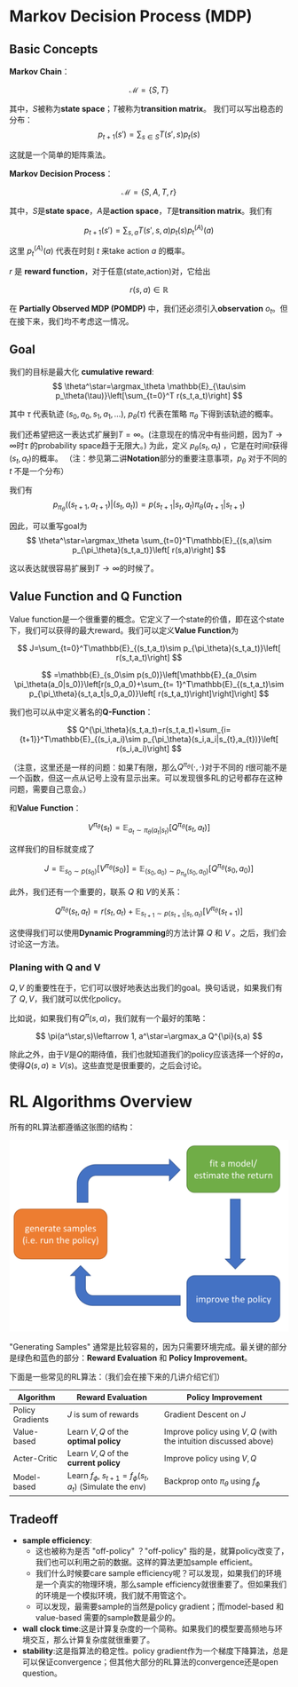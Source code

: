 # Markov Decision Process (MDP)

## Basic Concepts

**Markov Chain**：

$$
\mathcal{M}=\{S,T\}
$$

其中，$S$被称为**state space**；$T$被称为**transition matrix**。 我们可以写出稳态的分布：
$$
p_{t+1}(s')=\sum_{s\in S}T(s',s)p_t(s)
$$

这就是一个简单的矩阵乘法。

**Markov Decision Process**：

$$
\mathcal{M}=\{S,A,T,r\}
$$

其中，$S$是**state space**，$A$是**action space**，$T$是**transition matrix**。我们有

$$
p_{t+1}(s')=\sum_{s,a}T(s',s,a)p_t(s)p^{(A)}_t(a)
$$

这里 $p^{(A)}_t(a)$ 代表在时刻 $t$ 来take action $a$ 的概率。


$r$ 是 **reward function**，对于任意(state,action)对，它给出

$$
r(s,a)\in \mathbb{R}
$$

在 **Partially Observed MDP (POMDP)** 中，我们还必须引入**observation** $o_t$。但在接下来，我们均不考虑这一情况。

## Goal

我们的目标是最大化 **cumulative reward**:
$$
\theta^\star=\argmax_\theta \mathbb{E}_{\tau\sim p_\theta(\tau)}\left[\sum_{t=0}^T r(s_t,a_t)\right]
$$

其中 $\tau$ 代表轨迹 $(s_0,a_0,s_1,a_1,\ldots)$, $p_\theta(\tau)$ 代表在策略 $\pi_\theta$ 下得到该轨迹的概率。

我们还希望把这一表达式扩展到$T=\infty$。(注意现在的情况中有些问题，因为$T\to \infty$时$\tau$ 的probability space趋于无限大。) 为此，定义 $p_{\theta}(s_t,a_t)$ ，它是在时间$t$获得 $(s_t,a_t)$的概率。 （注：参见第二讲**Notation**部分的重要注意事项，$p_\theta$ 对于不同的 $t$ 不是一个分布）

我们有
$$
p_{\pi_\theta}((s_{t+1},a_{t+1})|(s_t,a_t))=p(s_{t+1}|s_t,a_t){\pi_\theta}(a_{t+1}|s_{t+1})
$$

因此，可以重写goal为
$$
\theta^\star=\argmax_\theta \sum_{t=0}^T\mathbb{E}_{(s,a)\sim p_{\pi_\theta}(s_t,a_t)}\left[ r(s,a)\right]
$$

这以表达就很容易扩展到$T\to \infty$的时候了。


## Value Function and Q Function

Value function是一个很重要的概念。它定义了一个state的价值，即在这个state下，我们可以获得的最大reward。我们可以定义**Value Function**为

$$
J=\sum_{t=0}^T\mathbb{E}_{(s_t,a_t)\sim p_{\pi_\theta}(s_t,a_t)}\left[ r(s_t,a_t)\right]
$$

$$
=\mathbb{E}_{s_0\sim p(s_0)}\left[\mathbb{E}_{a_0\sim \pi_\theta(a_0|s_0)}\left[r(s_0,a_0)+\sum_{t= 1}^T\mathbb{E}_{(s_t,a_t)\sim p_{\pi_\theta}(s_t,a_t|s_0,a_0)}\left[ r(s_t,a_t)\right]\right]\right]
$$

我们也可以从中定义著名的**Q-Function**：

$$
Q^{\pi_\theta}(s_t,a_t)=r(s_t,a_t)+\sum_{i={t+1}}^T\mathbb{E}_{(s_i,a_i)\sim p_{\pi_\theta}(s_i,a_i|s_{t},a_{t})}\left[ r(s_i,a_i)\right]
$$

（注意，这里还是一样的问题：如果$T$有限，那么$Q^{\pi_\theta}(\cdot,\cdot)$对于不同的 $t$很可能不是一个函数，但这一点从记号上没有显示出来。可以发现很多RL的记号都存在这种问题，需要自己意会。）

和**Value Function**：

$$
V^{\pi_\theta}(s_t)=\mathbb{E}_{a_{t}\sim \pi_\theta(a_t|s_t)}\left[Q^{\pi_\theta}(s_t,a_t)\right]
$$

这样我们的目标就变成了

$$
J=\mathbb{E}_{s_0\sim p(s_0)}\left[V^{\pi_\theta}(s_0)\right]=\mathbb{E}_{(s_0,a_0)\sim p_{\pi_\theta}(s_0,a_0)}\left[Q^{\pi_\theta}(s_0,a_0)\right]
$$

此外，我们还有一个重要的，联系 $Q$ 和 $V$的关系：

$$
Q^{\pi_\theta}(s_t,a_t)=r(s_t,a_t)+\mathbb{E}_{s_{t+1}\sim p(s_{t+1}|s_t,a_t)}\left[V^{\pi_\theta}(s_{t+1})\right]
$$

这使得我们可以使用**Dynamic Programming**的方法计算 $Q$ 和 $V$ 。之后，我们会讨论这一方法。


### Planing with Q and V

$Q,V$ 的重要性在于，它们可以很好地表达出我们的goal。换句话说，如果我们有了 $Q,V$，我们就可以优化policy。

比如说，如果我们有$Q^{\pi}(s,a)$，我们就有一个最好的策略：

$$
\pi(a^\star,s)\leftarrow 1, a^\star=\argmax_a Q^{\pi}(s,a)
$$

除此之外，由于$V$是$Q$的期待值，我们也就知道我们的policy应该选择一个好的$a$，使得$Q(s,a)\ge V(s)$。这些直觉是很重要的，之后会讨论。


# RL Algorithms Overview

所有的RL算法都遵循这张图的结构：

![](./assets/4-1.png)

"Generating Samples" 通常是比较容易的，因为只需要环境完成。最关键的部分是绿色和蓝色的部分：**Reward Evaluation** 和 **Policy Improvement**。

下面是一些常见的RL算法：（我们会在接下来的几讲介绍它们）

| Algorithm | Reward Evaluation | Policy Improvement |
| --- | --- | --- |
| Policy Gradients| $J$ is sum of rewards | Gradient Descent on $J$ |
| Value-based | Learn $V,Q$ of the **optimal policy** | Improve policy using $V,Q$ (with the intuition discussed above)|
| Acter-Critic | Learn $V,Q$ of the **current policy** | Improve policy using $V,Q$ |
| Model-based | Learn $f_\phi$, $s_{t+1}=f_\phi(s_t,a_t)$ (Simulate the env) | Backprop onto $\pi_\theta$ using $f_\phi$ |

## Tradeoff

- **sample efficiency**: 
    - 这也被称为是否 "off-policy" ？"off-policy" 指的是，就算policy改变了，我们也可以利用之前的数据。这样的算法更加sample efficient。
    - 我们什么时候要care sample efficiency呢？可以发现，如果我们的环境是一个真实的物理环境，那么sample efficiency就很重要了。但如果我们的环境是一个模拟环境，我们就不用管这个。
    - 可以发现，最需要sample的当然是policy gradient；而model-based 和 value-based 需要的sample数是最少的。
- **wall clock time**:这是计算复杂度的一个简称。如果我们的模型要高频地与环境交互，那么计算复杂度就很重要了。
- **stability**:这是指算法的稳定性。policy gradient作为一个梯度下降算法，总是可以保证convergence；但其他大部分的RL算法的convergence还是open question。
